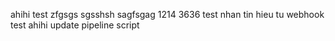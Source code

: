 ahihi
test
zfgsgs
sgsshsh
sagfsgag
1214
3636
test nhan tin hieu tu webhook
test ahihi
update pipeline script
